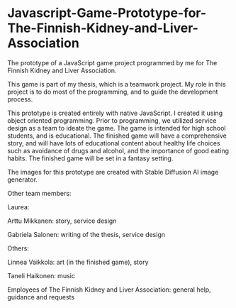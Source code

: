 # Javascript-Game-Prototype-for-The-Finnish-Kidney-and-Liver-Association

The prototype of a JavaScript game project programmed by me for The Finnish Kidney and Liver Association.

This game is part of my thesis, which is a teamwork project. My role in this project is to do most of the programming, and to guide the development process.

This prototype is created entirely with native JavaScript. I created it using object oriented programming. Prior to programming, we utilized service design as a team to ideate the game. The game is intended for high school students,
and is educational. The finished game will have a comprehensive story, and will have lots of educational content about healthy life choices such as 
avoidance of drugs and alcohol, and the importance of good eating habits. The finished game will be set in a fantasy setting.

The images for this prototype are created with Stable Diffusion AI image generator.

Other team members:

Laurea:

Arttu Mikkanen: story, service design

Gabriela Salonen: writing of the thesis, service design

Others:

Linnea Vaikkola: art (in the finished game), story 

Taneli Haikonen: music

Employees of The Finnish Kidney and Liver Association: general help, guidance and requests
